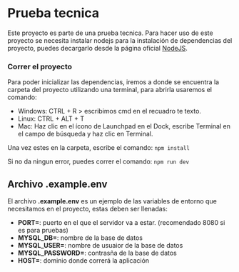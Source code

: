# Prueba tecnica
Este proyecto es parte de una prueba tecnica.
Para hacer uso de este proyecto se necesita instalar nodejs para la
instalación de dependencias del proyecto, puedes decargarlo desde la
página oficial [NodeJS](https://nodejs.org/en/).

### Correr el proyecto
Para poder inicializar las dependencias, iremos a donde se encuentra 
la carpeta del proyecto utilizando una terminal, para abrirla usaremos
el comando: 

- Windows: CTRL + R > escribimos cmd en el recuadro te texto.
- Linux: CTRL + ALT + T
- Mac: Haz clic en el ícono de Launchpad  en el Dock, escribe Terminal en el campo de búsqueda y haz clic en Terminal.

Una vez estes en la carpeta, escribe el comando:
```npm install```

Si no da ningun error, puedes correr el comando:
```npm run dev```

## Archivo .example.env
El archivo **.example.env** es un ejemplo de las variables de entorno que necesitamos en el proyecto, estas deben ser llenadas:

- **PORT=**: puerto en el que el servidor va a estar. (recomendado 8080 si es para pruebas)
- **MYSQL_DB=**: nombre de la base de datos
- **MYSQL_USER=**: nombre de usuaior de la base de datos
- **MYSQL_PASSWORD=**: contrasña de la base de datos
- **HOST=**: dominio donde correrá la aplicación